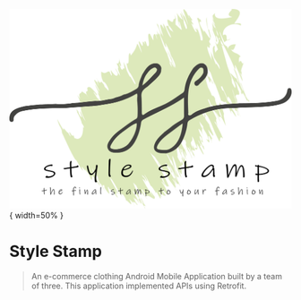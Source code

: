 

![alt text](https://github.com/RohiniLawrence/StyleStamp/blob/master/app/src/main/res/drawable-xxhdpi/fulllogo.png "Logo Title Text 1"){ width=50% }

# Style Stamp
> An e-commerce clothing Android Mobile Application built by a team of three. This application implemented APIs using Retrofit. 
